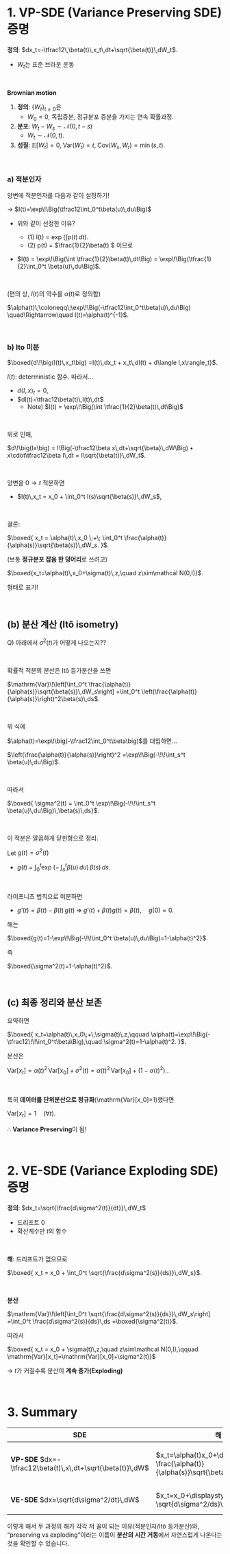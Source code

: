 # 1. VP-SDE (Variance Preserving SDE) 증명

**정의**: $dx_t=-\tfrac12\,\beta(t)\,x_t\,dt+\sqrt{\beta(t)}\,dW_t$.

- $W_t$는 표준 브라운 운동

<br>

**Brownian motion**

1. **정의**: $\{W_t\}_{t\ge0}$은 
   - $W_0=0$, 독립증분, 정규분포 증분을 가지는 연속 확률과정.
2. **분포**: $W_t - W_s \sim \mathcal{N}(0,\, t-s)$
   - $W_t \sim \mathcal{N}(0,\, t)$.
3. **성질**: $\mathbb{E}[W_t]=0,\;\text{Var}(W_t)=t,\;\text{Cov}(W_s,W_t)=\min(s,t)$.

<br>

### a) 적분인자 

양변에 적분인자를 다음과 같이 설정하기!

$\rightarrow$ $I(t)=\exp\!\Big(\tfrac12\int_0^t\beta(u)\,du\Big)$

- 위와 같이 선정한 이유?
  - (1) I(t) = $\exp\!\Big(\int p(t)\,dt\Big)$.
  - (2) p(t) = $\frac{1}{2}\beta(t) $ 이므로

- $I(t) = \exp\!\Big(\int \tfrac{1}{2}\beta(t)\,dt\Big) = \exp\!\Big(\tfrac{1}{2}\int_0^t \beta(u)\,du\Big)$.

<br>

(편의 상, $I(t)$의 역수를 $\alpha(t)$로 정의함)

$\alpha(t)\;\coloneqq\;\exp\!\Big(-\tfrac12\int_0^t\beta(u)\,du\Big) \quad\Rightarrow\quad I(t)=\alpha(t)^{-1}$.

<br>

### b) Ito 미분

 $\boxed{d\!\big(I(t)\,x_t\big) =I(t)\,dx_t + x_t\,dI(t) + d\langle I,x\rangle_t}$.

$I(t)$: deterministic 함수. 따라서...

- $d\langle I,x\rangle_t=0$, 
- $dI(t)=\tfrac12\beta(t)\,I(t)\,dt$
  - Note) $I(t) = \exp\!\Big(\int \tfrac{1}{2}\beta(t)\,dt\Big)$

<br>

위로 인해,

$d\!\big(Ix\big) = I\Big(-\tfrac12\beta x\,dt+\sqrt{\beta}\,dW\Big) •	x\cdot\tfrac12\beta I\,dt = I\sqrt{\beta(t)}\,dW_t$.

<br>

양변을 $0\to t$ 적분하면

- $I(t)\,x_t = x_0 + \int_0^t I(s)\sqrt{\beta(s)}\,dW_s$,

<br>

결론:

$\boxed{ x_t = \alpha(t)\,x_0 \;+\; \int_0^t \frac{\alpha(t)}{\alpha(s)}\sqrt{\beta(s)}\,dW_s. }$.

(보통 **정규분포 잡음 한 덩어리**로 쓰려고)

$\boxed{x_t=\alpha(t)\,x_0+\sigma(t)\,z,\quad z\sim\mathcal N(0,I)}$.

형태로 표기!

<br>

## **(b) 분산 계산 (Itô isometry)**

Q) 아래에서 $\sigma^2(t)$가 어떻게 나오는지??

<br>

확률적 적분의 분산은 Itô 등가분산을 쓰면

$\mathrm{Var}\!\left[\int_0^t \frac{\alpha(t)}{\alpha(s)}\sqrt{\beta(s)}\,dW_s\right] =\int_0^t \left(\frac{\alpha(t)}{\alpha(s)}\right)^2\beta(s)\,ds$.

<br>

위 식에

$\alpha(t)=\exp\!\big(-\tfrac12\int_0^t\beta\big)$를 대입하면...

$\left(\frac{\alpha(t)}{\alpha(s)}\right)^2 =\exp\!\Big(-\!\!\int_s^t \beta(u)\,du\Big)$.

<br>

따라서

$\boxed{ \sigma^2(t) = \int_0^t \exp\!\Big(-\!\!\int_s^t \beta(u)\,du\Big)\,\beta(s)\,ds}$.

<br>

이 적분은 깔끔하게 닫힌형으로 정리.

Let $g(t) = \sigma^2(t)$

- $g(t)\;=\;\int_0^t \exp\!\Big(-\!\!\int_s^t \beta(u)\,du\Big)\,\beta(s)\,ds$.

<br>

라이프니츠 법칙으로 미분하면

- $g’(t)=\beta(t)-\beta(t)\,g(t)\;\Rightarrow\; g’(t)+\beta(t)g(t)=\beta(t),\quad g(0)=0$.

해는

$\boxed{g(t)=1-\exp\!\Big(-\!\!\int_0^t \beta(u)\,du\Big)=1-\alpha(t)^2}$.

즉

$\boxed{\sigma^2(t)=1-\alpha(t)^2}$.

<br>

## **(c) 최종 정리와 분산 보존**

요약하면

$\boxed{ x_t=\alpha(t)\,x_0\;+\;\sigma(t)\,z,\qquad \alpha(t)=\exp\!\Big(-\tfrac12\!\!\int_0^t\beta\Big),\quad \sigma^2(t)=1-\alpha(t)^2. }$.

분산은

$\mathrm{Var}[x_t]=\alpha(t)^2\,\mathrm{Var}[x_0]+\sigma^2(t) =\alpha(t)^2\,\mathrm{Var}[x_0]+(1-\alpha(t)^2).$.

<br>

특히 **데이터를 단위분산으로 정규화**(\mathrm{Var}[x_0]=1)했다면

$\mathrm{Var}[x_t]=1\quad(\forall t)$.

$\therefore$ **Variance Preserving**이 됨!

<br>

# 2. VE-SDE (Variance Exploding SDE) 증명

**정의**: $dx_t=\sqrt{\frac{d\sigma^2(t)}{dt}}\,dW_t$

- 드리프트 0
- 확산계수만 $t$의 함수

<br>

**해**: 드리프트가 없으므로

$\boxed{ x_t = x_0 + \int_0^t \sqrt{\frac{d\sigma^2(s)}{ds}}\,dW_s}$.

<br>

**분산**

$\mathrm{Var}\!\left[\int_0^t \sqrt{\frac{d\sigma^2(s)}{ds}}\,dW_s\right] =\int_0^t \frac{d\sigma^2(s)}{ds}\,ds =\boxed{\sigma^2(t)}$.



따라서

$\boxed{ x_t = x_0 + \sigma(t)\,z,\quad z\sim\mathcal N(0,I),\qquad \mathrm{Var}[x_t]=\mathrm{Var}[x_0]+\sigma^2(t)}$

$\rightarrow$ $t$가 커질수록 분산이 **계속 증가(Exploding)**

<br>

# 3. Summary

| **SDE**                                                      | **해**                                                       | **분산**                                                     |
| ------------------------------------------------------------ | ------------------------------------------------------------ | ------------------------------------------------------------ |
| **VP-SDE** $dx=-\tfrac12\beta(t)\,x\,dt+\sqrt{\beta(t)}\,dW$ | $x_t=\alpha(t)x_0+\displaystyle\int_0^t \frac{\alpha(t)}{\alpha(s)}\sqrt{\beta(s)}\,dW_s$ | $\sigma^2(t)=1-\alpha(t)^2 → \mathrm{Var}[x_t]=\alpha(t)^2\mathrm{Var}[x_0]+(1-\alpha^2(t))$ |
| **VE-SDE** $dx=\sqrt{d\sigma^2/dt}\,dW$                      | $x_t=x_0+\displaystyle\int_0^t \sqrt{d\sigma^2/ds}\,dW_s$    | \mathrm{Var}[x_t]=\mathrm{Var}[x_0]+\sigma^2(t)              |

이렇게 해서 두 과정의 해가 각각 저 꼴이 되는 이유(적분인자/Itô 등가분산)와, “preserving vs exploding”이라는 이름이 **분산의 시간 거동**에서 자연스럽게 나온다는 것을 확인할 수 있습니다.



